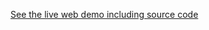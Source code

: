 [//]: # (This file was generated from: doc/template/example.mdt using the documentation_builder package on: 2022-06-28 13:11:41.641997.)
[See the live web demo including source code](https://domain-centric.github.io/responsive_layout_grid_demo_web)